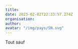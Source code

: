 ```yaml
---
title: 
date: 2023-02-02T22:33:57.274Z
organisation: 
author: 
avatar: "/img/pays/SN.svg"
---
```


Tout sauf 